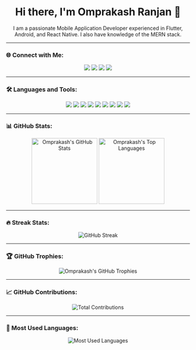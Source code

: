 <h1 align="center">Hi there, I'm Omprakash Ranjan 👋</h1>

<p align="center">
  I am a passionate Mobile Application Developer experienced in Flutter, Android, and React Native. I also have knowledge of the MERN stack.
</p>

---

### 🌐 Connect with Me:
<p align="center">
  <a href="https://www.linkedin.com/in/your-linkedin/"><img src="https://img.shields.io/badge/LinkedIn-0077B5?style=for-the-badge&logo=linkedin&logoColor=white" /></a>
  <a href="mailto:your-email@gmail.com"><img src="https://img.shields.io/badge/Gmail-D14836?style=for-the-badge&logo=gmail&logoColor=white" /></a>
  <a href="https://twitter.com/your-twitter"><img src="https://img.shields.io/badge/Twitter-1DA1F2?style=for-the-badge&logo=twitter&logoColor=white" /></a>
  <a href="https://github.com/OmprakashRanjan"><img src="https://img.shields.io/badge/GitHub-181717?style=for-the-badge&logo=github&logoColor=white" /></a>
</p>

---

### 🛠 Languages and Tools:
<p align="center">
  <img src="https://img.shields.io/badge/Flutter-02569B?style=for-the-badge&logo=flutter&logoColor=white" />
  <img src="https://img.shields.io/badge/React_Native-20232A?style=for-the-badge&logo=react&logoColor=61DAFB" />
  <img src="https://img.shields.io/badge/Android-3DDC84?style=for-the-badge&logo=android&logoColor=white" />
  <img src="https://img.shields.io/badge/Node.js-43853D?style=for-the-badge&logo=node.js&logoColor=white" />
  <img src="https://img.shields.io/badge/Express.js-404D59?style=for-the-badge" />
  <img src="https://img.shields.io/badge/MongoDB-4EA94B?style=for-the-badge&logo=mongodb&logoColor=white" />
  <img src="https://img.shields.io/badge/JavaScript-F7DF1E?style=for-the-badge&logo=javascript&logoColor=black" />
  <img src="https://img.shields.io/badge/HTML5-E34F26?style=for-the-badge&logo=html5&logoColor=white" />
  <img src="https://img.shields.io/badge/CSS3-1572B6?style=for-the-badge&logo=css3&logoColor=white" />
</p>

---

### 📊 GitHub Stats:

<p align="center">
  <img height="180em" src="https://github-readme-stats.vercel.app/api?username=OmprakashRanjan&show_icons=true&hide_border=true&count_private=true&theme=tokyonight" alt="Omprakash's GitHub Stats" />
  <img height="180em" src="https://github-readme-stats.vercel.app/api/top-langs/?username=OmprakashRanjan&layout=compact&langs_count=8&theme=tokyonight" alt="Omprakash's Top Languages" />
</p>

---

### 🔥 Streak Stats:

<p align="center">
  <img src="https://streak-stats.demolab.com?user=YOUR_GITHUB_USERNAME&theme=tokyonight" alt="GitHub Streak" />
</p>

---

### 🏆 GitHub Trophies:

<p align="center">
  <img src="https://github-profile-trophy.vercel.app/?username=OmprakashRanjan&theme=tokyonight&no-frame=true&row=1&column=7" alt="Omprakash's GitHub Trophies" />
</p>

---

### 📈 GitHub Contributions:
<p align="center">
  <img src="https://github-contribution-stats.vercel.app/api/?username=OmprakashRanjan" alt="Total Contributions" />
</p>

---

### 🔗 Most Used Languages:
<p align="center">
  <img src="https://github-readme-stats.vercel.app/api/top-langs/?username=OmprakashRanjan&layout=compact&theme=tokyonight" alt="Most Used Languages" />
</p>
